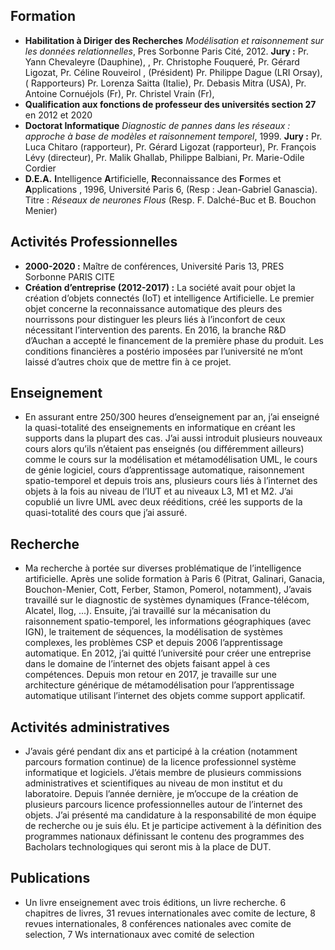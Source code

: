 Formation  
----------

* **Habilitation à Diriger des Recherches** *Modélisation et raisonnement sur les données relationnelles*, Pres Sorbonne Paris Cité, 2012. **Jury :** Pr. Yann Chevaleyre (Dauphine), , Pr. Christophe Fouqueré, Pr. Gérard Ligozat, Pr. Céline Rouveirol , (Président) Pr. Philippe Dague (LRI Orsay), ( Rapporteurs) Pr. Lorenza Saitta (Italie), Pr. Debasis Mitra (USA), Pr. Antoine Cornuéjols (Fr), Pr. Christel Vrain (Fr),
* **Qualification aux fonctions de professeur des universités section 27** en 2012 et 2020  
* **Doctorat Informatique** *Diagnostic de pannes dans les réseaux : approche à base de modèles et raisonnement temporel*, 1999. **Jury :** Pr. Luca Chitaro (rapporteur), Pr. Gérard Ligozat (rapporteur), Pr. François Lévy (directeur), Pr. Malik Ghallab, Philippe Balbiani, Pr. Marie-Odile Cordier  
* **D.E.A.** **I**ntelligence **A**rtificielle, **R**econnaissance des **F**ormes et **A**pplications , 1996, Université Paris 6, (Resp : Jean-Gabriel Ganascia). Titre : *Réseaux de neurones Flous* (Resp. F. Dalché-Buc et B. Bouchon Menier)

Activités Professionnelles  
---------------------------

* **2000-2020 :** Maître de conférences, Université Paris 13, PRES Sorbonne PARIS CITE  
* **Création d’entreprise (2012-2017) :** La société avait pour objet la création d’objets connectés (IoT) et intelligence Artificielle. Le premier objet concerne la reconnaissance automatique des pleurs des nourrissons pour distinguer les pleurs liés à l’inconfort de ceux nécessitant l’intervention des parents. En 2016, la branche R&D d’Auchan a accepté le financement de la première phase du produit. Les conditions financières a postério imposées par l’université ne m’ont laissé d’autres choix que de mettre fin à ce projet.

Enseignement
-------------

* En assurant entre 250/300 heures d’enseignement par an, j’ai enseigné la quasi-totalité des enseignements en informatique en créant les supports dans la plupart des cas. J’ai aussi introduit plusieurs nouveaux cours alors qu’ils n’étaient pas enseignés (ou différemment ailleurs) comme le cours sur la modélisation et métamodélisation UML, le cours de génie logiciel, cours d’apprentissage automatique, raisonnement spatio-temporel et depuis trois ans, plusieurs cours liés à l’internet des objets à la fois au niveau de l’IUT et au niveaux L3, M1 et M2. J’ai copublié un livre UML avec deux rééditions, créé les supports de la quasi-totalité des cours que j’ai assuré.

Recherche
----------

* Ma recherche à portée sur diverses problématique de l’intelligence artificielle. Après une solide formation à Paris 6 (Pitrat, Galinari, Ganacia, Bouchon-Menier, Cott, Ferber, Stamon, Pomerol, notamment), J’avais travaillé sur le diagnostic de systèmes dynamiques (France-télécom, Alcatel, Ilog, ...). Ensuite, j’ai travaillé sur la mécanisation du raisonnement spatio-temporel, les informations géographiques (avec IGN), le traitement de séquences, la modélisation de systèmes complexes, les problèmes CSP et depuis 2006 l’apprentissage automatique. En 2012, j’ai quitté l’université pour créer une entreprise dans le domaine de l’internet des objets faisant appel à ces compétences. Depuis mon retour en 2017, je travaille sur une architecture générique de métamodélisation pour l’apprentissage automatique utilisant l’internet des objets comme support applicatif.

Activités administratives
--------------------------

* J’avais géré pendant dix ans et participé à la création (notamment parcours formation continue) de la licence professionnel système informatique et logiciels. J’étais membre de plusieurs commissions administratives et scientifiques au niveau de mon institut et du laboratoire. Depuis l’année dernière, je m’occupe de la création de plusieurs parcours licence professionnelles autour de l’internet des objets. J’ai présenté ma candidature à la responsabilité de mon équipe de  recherche ou je suis élu. Et je participe activement à la définition des programmes nationaux définissant le contenu des programmes des Bacholars technologiques qui seront mis à la place de DUT.

Publications
-------------

* Un livre enseignement avec trois éditions, un livre recherche. 6 chapitres de livres, 31 revues internationales avec comite de lecture, 8 revues internationales, 8 conférences nationales avec comite de selection, 7 Ws internationaux avec comité de selection